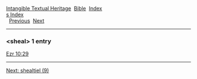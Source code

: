 [Intangible Textual Heritage](../../index)  [Bible](../index) 
[Index](index)   
[s Index](_s_)  
  [Previous](c10156)  [Next](c10158) 

------------------------------------------------------------------------

### &lt;sheal&gt; 1 entry

[Ezr 10:29](../kjv/ezr010.htm#029)  

------------------------------------------------------------------------

[Next: shealtiel (9)](c10158)
